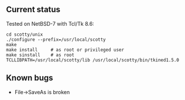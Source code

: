 
Current status
---
Tested on NetBSD-7 with Tcl/Tk 8.6:

```shell
cd scotty/unix
./configure --prefix=/usr/local/scotty
make
make install     # as root or privileged user
make sinstall    # as root
TCLLIBPATH=/usr/local/scotty/lib /usr/local/scotty/bin/tkined1.5.0
```

Known bugs
---
* File->SaveAs is broken


